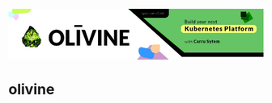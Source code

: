 ![alt text](https://github.com/olivine-design-system/olivine/blob/master/olivine_banner-01.jpg)

# olivine
